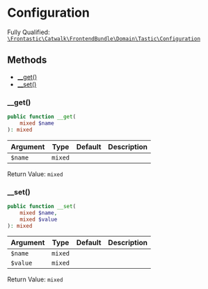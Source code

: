 #  Configuration

Fully Qualified: [`\Frontastic\Catwalk\FrontendBundle\Domain\Tastic\Configuration`](../../../../../src/php/FrontendBundle/Domain/Tastic/Configuration.php)

## Methods

* [__get()](#__get)
* [__set()](#__set)

### __get()

```php
public function __get(
    mixed $name
): mixed
```

Argument|Type|Default|Description
--------|----|-------|-----------
`$name`|`mixed`||

Return Value: `mixed`

### __set()

```php
public function __set(
    mixed $name,
    mixed $value
): mixed
```

Argument|Type|Default|Description
--------|----|-------|-----------
`$name`|`mixed`||
`$value`|`mixed`||

Return Value: `mixed`

